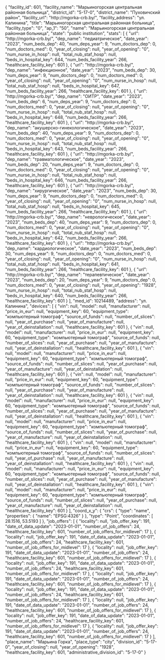 {
    "facility_id": 601,
    "facility_name": "Марьиногорская центральная районная больница",
    "district_id": "5-17-0",
    "district_name": "Пуховичский район",
    "facility_url": "http:\/\/mgorka-crb.by\/",
    "facility_address": "ул. Калинина",
    "title": "Марьиногорская центральная районная больница",
    "facility_type": "0",
    "ap_1": "50",
    "name": "Марьиногорская центральная районная больница",
    "state": "public institution",
    "stats": [
        {
            "url": "http:\/\/mgorka-crb.by\/",
            "dep_name": "педиатрическое",
            "date_year": "2023",
            "num_beds_dep": 40,
            "num_deps_year": 9,
            "num_doctors_dep": 0,
            "num_doctors_med": 0,
            "year_of_closing": null,
            "year_of_opening": "0",
            "num_nurse_in_hosp": null,
            "total_nub_staf_hosp": null,
            "beds_in_hospital_key": 644,
            "num_beds_facility_year": 266,
            "healthcare_facility_key": 601
        },
        {
            "url": "http:\/\/mgorka-crb.by\/",
            "dep_name": "инфекционное",
            "date_year": "2023",
            "num_beds_dep": 30,
            "num_deps_year": 9,
            "num_doctors_dep": 0,
            "num_doctors_med": 0,
            "year_of_closing": null,
            "year_of_opening": "0",
            "num_nurse_in_hosp": null,
            "total_nub_staf_hosp": null,
            "beds_in_hospital_key": 647,
            "num_beds_facility_year": 266,
            "healthcare_facility_key": 601
        },
        {
            "url": "http:\/\/mgorka-crb.by\/",
            "dep_name": "ОИТР",
            "date_year": "2023",
            "num_beds_dep": 6,
            "num_deps_year": 9,
            "num_doctors_dep": 0,
            "num_doctors_med": 0,
            "year_of_closing": null,
            "year_of_opening": "0",
            "num_nurse_in_hosp": null,
            "total_nub_staf_hosp": null,
            "beds_in_hospital_key": 648,
            "num_beds_facility_year": 266,
            "healthcare_facility_key": 601
        },
        {
            "url": "http:\/\/mgorka-crb.by\/",
            "dep_name": "акушерско-гинекологическое",
            "date_year": "2023",
            "num_beds_dep": 40,
            "num_deps_year": 9,
            "num_doctors_dep": 0,
            "num_doctors_med": 0,
            "year_of_closing": null,
            "year_of_opening": "0",
            "num_nurse_in_hosp": null,
            "total_nub_staf_hosp": null,
            "beds_in_hospital_key": 643,
            "num_beds_facility_year": 266,
            "healthcare_facility_key": 601
        },
        {
            "url": "http:\/\/mgorka-crb.by\/",
            "dep_name": "травматологическое",
            "date_year": "2023",
            "num_beds_dep": 20,
            "num_deps_year": 9,
            "num_doctors_dep": 0,
            "num_doctors_med": 0,
            "year_of_closing": null,
            "year_of_opening": "0",
            "num_nurse_in_hosp": null,
            "total_nub_staf_hosp": null,
            "beds_in_hospital_key": 646,
            "num_beds_facility_year": 266,
            "healthcare_facility_key": 601
        },
        {
            "url": "http:\/\/mgorka-crb.by\/",
            "dep_name": "хирургическое",
            "date_year": "2023",
            "num_beds_dep": 30,
            "num_deps_year": 9,
            "num_doctors_dep": 0,
            "num_doctors_med": 0,
            "year_of_closing": null,
            "year_of_opening": "0",
            "num_nurse_in_hosp": null,
            "total_nub_staf_hosp": null,
            "beds_in_hospital_key": 645,
            "num_beds_facility_year": 266,
            "healthcare_facility_key": 601
        },
        {
            "url": "http:\/\/mgorka-crb.by\/",
            "dep_name": "неврологическое",
            "date_year": "2023",
            "num_beds_dep": 40,
            "num_deps_year": 9,
            "num_doctors_dep": 0,
            "num_doctors_med": 0,
            "year_of_closing": null,
            "year_of_opening": "0",
            "num_nurse_in_hosp": null,
            "total_nub_staf_hosp": null,
            "beds_in_hospital_key": 642,
            "num_beds_facility_year": 266,
            "healthcare_facility_key": 601
        },
        {
            "url": "http:\/\/mgorka-crb.by\/",
            "dep_name": "кардиологическое",
            "date_year": "2023",
            "num_beds_dep": 30,
            "num_deps_year": 9,
            "num_doctors_dep": 0,
            "num_doctors_med": 0,
            "year_of_closing": null,
            "year_of_opening": "0",
            "num_nurse_in_hosp": null,
            "total_nub_staf_hosp": null,
            "beds_in_hospital_key": 641,
            "num_beds_facility_year": 266,
            "healthcare_facility_key": 601
        },
        {
            "url": "http:\/\/mgorka-crb.by\/",
            "dep_name": "терапевтическое",
            "date_year": "2023",
            "num_beds_dep": 20,
            "num_deps_year": 9,
            "num_doctors_dep": 0,
            "num_doctors_med": 0,
            "year_of_closing": null,
            "year_of_opening": "1928",
            "num_nurse_in_hosp": null,
            "total_nub_staf_hosp": null,
            "beds_in_hospital_key": 640,
            "num_beds_facility_year": 266,
            "healthcare_facility_key": 601
        }
    ],
    "med_id": 10214489,
    "address": "ул. Калинина",
    "devices": [
        {
            "vin": null,
            "model": null,
            "manufacturer": null,
            "price_in_eur": null,
            "equipment_key": 60,
            "equipment_type": "компьютерный томограф",
            "source_of_funds": null,
            "number_of_slices": null,
            "year_of_purchase": null,
            "year_of_manufacture": null,
            "year_of_deinstallation": null,
            "healthcare_facility_key": 601
        },
        {
            "vin": null,
            "model": null,
            "manufacturer": null,
            "price_in_eur": null,
            "equipment_key": 60,
            "equipment_type": "компьютерный томограф",
            "source_of_funds": null,
            "number_of_slices": null,
            "year_of_purchase": null,
            "year_of_manufacture": null,
            "year_of_deinstallation": null,
            "healthcare_facility_key": 601
        },
        {
            "vin": null,
            "model": null,
            "manufacturer": null,
            "price_in_eur": null,
            "equipment_key": 60,
            "equipment_type": "компьютерный томограф",
            "source_of_funds": null,
            "number_of_slices": null,
            "year_of_purchase": null,
            "year_of_manufacture": null,
            "year_of_deinstallation": null,
            "healthcare_facility_key": 601
        },
        {
            "vin": null,
            "model": null,
            "manufacturer": null,
            "price_in_eur": null,
            "equipment_key": 60,
            "equipment_type": "компьютерный томограф",
            "source_of_funds": null,
            "number_of_slices": null,
            "year_of_purchase": null,
            "year_of_manufacture": null,
            "year_of_deinstallation": null,
            "healthcare_facility_key": 601
        },
        {
            "vin": null,
            "model": null,
            "manufacturer": null,
            "price_in_eur": null,
            "equipment_key": 60,
            "equipment_type": "компьютерный томограф",
            "source_of_funds": null,
            "number_of_slices": null,
            "year_of_purchase": null,
            "year_of_manufacture": null,
            "year_of_deinstallation": null,
            "healthcare_facility_key": 601
        },
        {
            "vin": null,
            "model": null,
            "manufacturer": null,
            "price_in_eur": null,
            "equipment_key": 60,
            "equipment_type": "компьютерный томограф",
            "source_of_funds": null,
            "number_of_slices": null,
            "year_of_purchase": null,
            "year_of_manufacture": null,
            "year_of_deinstallation": null,
            "healthcare_facility_key": 601
        },
        {
            "vin": null,
            "model": null,
            "manufacturer": null,
            "price_in_eur": null,
            "equipment_key": 60,
            "equipment_type": "компьютерный томограф",
            "source_of_funds": null,
            "number_of_slices": null,
            "year_of_purchase": null,
            "year_of_manufacture": null,
            "year_of_deinstallation": null,
            "healthcare_facility_key": 601
        },
        {
            "vin": null,
            "model": null,
            "manufacturer": null,
            "price_in_eur": null,
            "equipment_key": 60,
            "equipment_type": "компьютерный томограф",
            "source_of_funds": null,
            "number_of_slices": null,
            "year_of_purchase": null,
            "year_of_manufacture": null,
            "year_of_deinstallation": null,
            "healthcare_facility_key": 601
        },
        {
            "vin": null,
            "model": null,
            "manufacturer": null,
            "price_in_eur": null,
            "equipment_key": 60,
            "equipment_type": "компьютерный томограф",
            "source_of_funds": null,
            "number_of_slices": null,
            "year_of_purchase": null,
            "year_of_manufacture": null,
            "year_of_deinstallation": null,
            "healthcare_facility_key": 601
        }
    ],
    "coord_x_y": {
        "crs": {
            "type": "name",
            "properties": {
                "name": "EPSG:4326"
            }
        },
        "type": "Point",
        "coordinates": [
            28.1516,
            53.5193
        ]
    },
    "job_offers": [
        {
            "locality": null,
            "job_offer_key": 191,
            "date_of_data_update": "2023-01-01",
            "number_of_job_offers": 24,
            "healthcare_facility_key": 601,
            "number_of_job_offers_for_midlevel": 17
        },
        {
            "locality": null,
            "job_offer_key": 191,
            "date_of_data_update": "2023-01-01",
            "number_of_job_offers": 24,
            "healthcare_facility_key": 601,
            "number_of_job_offers_for_midlevel": 17
        },
        {
            "locality": null,
            "job_offer_key": 191,
            "date_of_data_update": "2023-01-01",
            "number_of_job_offers": 24,
            "healthcare_facility_key": 601,
            "number_of_job_offers_for_midlevel": 17
        },
        {
            "locality": null,
            "job_offer_key": 191,
            "date_of_data_update": "2023-01-01",
            "number_of_job_offers": 24,
            "healthcare_facility_key": 601,
            "number_of_job_offers_for_midlevel": 17
        },
        {
            "locality": null,
            "job_offer_key": 191,
            "date_of_data_update": "2023-01-01",
            "number_of_job_offers": 24,
            "healthcare_facility_key": 601,
            "number_of_job_offers_for_midlevel": 17
        },
        {
            "locality": null,
            "job_offer_key": 191,
            "date_of_data_update": "2023-01-01",
            "number_of_job_offers": 24,
            "healthcare_facility_key": 601,
            "number_of_job_offers_for_midlevel": 17
        },
        {
            "locality": null,
            "job_offer_key": 191,
            "date_of_data_update": "2023-01-01",
            "number_of_job_offers": 24,
            "healthcare_facility_key": 601,
            "number_of_job_offers_for_midlevel": 17
        },
        {
            "locality": null,
            "job_offer_key": 191,
            "date_of_data_update": "2023-01-01",
            "number_of_job_offers": 24,
            "healthcare_facility_key": 601,
            "number_of_job_offers_for_midlevel": 17
        },
        {
            "locality": null,
            "job_offer_key": 191,
            "date_of_data_update": "2023-01-01",
            "number_of_job_offers": 24,
            "healthcare_facility_key": 601,
            "number_of_job_offers_for_midlevel": 17
        }
    ],
    "place_name": "Марьина Горка",
    "place_type": "city",
    "division_id": "5-17-0",
    "year_of_closing": null,
    "year_of_opening": "1928",
    "healthcare_facility_key": 601,
    "administrative_division_id": "5-17-0"
}